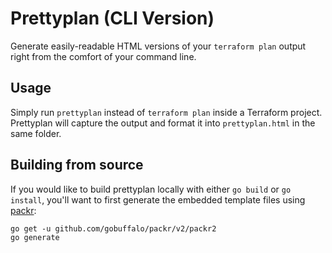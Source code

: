 # Prettyplan (CLI Version)

Generate easily-readable HTML versions of your `terraform plan` output right from the comfort of your command line.

## Usage

Simply run `prettyplan` instead of `terraform plan` inside a Terraform project. Prettyplan will capture the output and format it into `prettyplan.html` in the same folder.

## Building from source

If you would like to build prettyplan locally with either `go build` or `go install`, you'll want to first generate the embedded template files using [packr](https://github.com/gobuffalo/packr/tree/master/v2):

```
go get -u github.com/gobuffalo/packr/v2/packr2
go generate
```